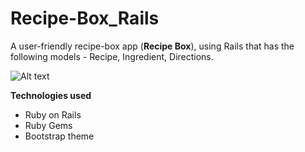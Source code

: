 
# Recipe-Box_Rails


A user-friendly recipe-box app (**Recipe Box**), using Rails that has the following
models - Recipe, Ingredient, Directions.

![Alt text](http://savvycomsoftware.com/wp-content/uploads/2013/09/RubyOnRails1.png)

**Technologies used**
- Ruby on Rails
- Ruby Gems
- Bootstrap theme

